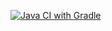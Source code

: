 [![Java CI with Gradle](https://github.com/Apach11/Patterns-task1/actions/workflows/gradle.yml/badge.svg)](https://github.com/Apach11/Patterns-task1/actions/workflows/gradle.yml)